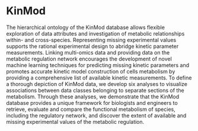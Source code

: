 # KinMod
The hierarchical ontology of the KinMod database allows flexible exploration of data attributes and investigation of metabolic relationships within- and cross-species. Representing missing experimental values supports the rational experimental design to abridge kinetic parameter measurements. Linking multi-omics data and providing data on the metabolic regulation network encourages the development of novel machine learning techniques for predicting missing kinetic parameters and promotes accurate kinetic model construction of cells metabolism by providing a comprehensive list of available kinetic measurements. To define a thorough depiction of KinMod data, we develop six analyses to visualize associations between data classes belonging to separate sections of the metabolism. Through these analyses, we demonstrate that the KinMod database provides a unique framework for biologists and engineers to retrieve, evaluate and compare the functional metabolism of species, including the regulatory network, and discover the extent of available and missing experimental values of the metabolic regulation. 

